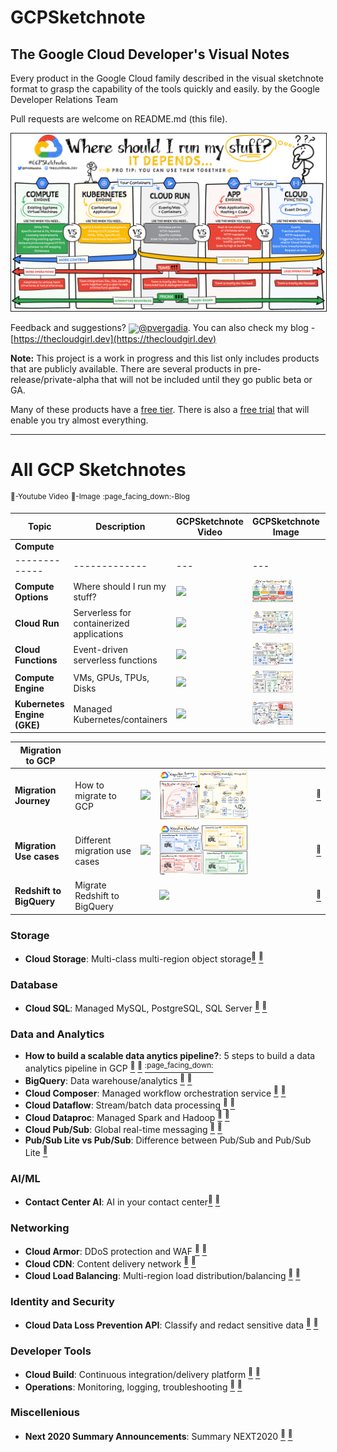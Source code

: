 # GCPSketchnote

## The Google Cloud Developer's Visual Notes
Every product in the Google Cloud family described in the visual sketchnote format to grasp the capability of the tools quickly and easily.
by the Google Developer Relations Team

Pull requests are welcome on README.md (this file).

<a target="_blank" href="ComputeOptions.jpg"><img border="1" alt="Where should I run my stuff on Google Cloud" src="ComputeOptions.jpg"></a>

Feedback and suggestions? <img width="40" valign="middle" src="https://storage.googleapis.com/gregsramblings-downloads/Twitter_Logo_Blue.png">[@pvergadia](https://twitter.com/pvergadia). You can also check my blog - [https://thecloudgirl.dev](https://thecloudgirl.dev)

**Note:** This project is a work in progress and this list only includes products that are publicly available. There are several products in pre-release/private-alpha that will not be included until they go public beta or GA.

Many of these products have a [free tier](https://cloud.google.com/free/). There is also a [free trial](https://console.cloud.google.com/freetrial) that will enable you try almost everything.

----------------------------
# All GCP Sketchnotes
<sup>:link:-Youtube Video</sup>
<sup>:page_facing_up:-Image</sup>
<sup>:page_facing_down:-Blog</sup>


| Topic  | Description | GCPSketchnote Video | GCPSketchnote Image | Other Links |
| ------------- | ------------- |---|---|---|
| **Compute** | | |  | |
| ------------- | ------------- |---|---|---|
| **Compute Options**  | Where should I run my stuff?  |[<img src="https://img.youtube.com/vi/hEK5SMzI_n4/sddefault.jpg" width="40%" >](https://www.youtube.com/watch?v=hEK5SMzI_n4&list=PLTWE_lmu2InBzuPmOcgAYP7U80a87cpJd) | [<img src="ComputeOptions.jpg" width="60%" >](https://thecloudgirl.dev/gcpsketchnote1.html) |  |   
| **Cloud Run**  | Serverless for containerized applications  | [<img src="https://img.youtube.com/vi/oR4btKLRdn4/sddefault.jpg" width="40%">](https://www.youtube.com/watch?v=oR4btKLRdn4&list=PLTWE_lmu2InBzuPmOcgAYP7U80a87cpJd) | [<img src="CloudRun.png" width="60%">](https://thecloudgirl.dev/CloudRun.html) | [<sup>:link:</sup>](https://cloud.google.com/run/) [<sup>:page_facing_up:</sup>](https://cloud.google.com/run/docs/) | 
| **Cloud Functions**  | Event-driven serverless functions  | [<img src="https://img.youtube.com/vi/LTMChfWBHb0/sddefault.jpg" width="40%">](https://www.youtube.com/watch?v=LTMChfWBHb0&list=PLTWE_lmu2InBzuPmOcgAYP7U80a87cpJd) | [<img src="CloudFunctions.png" width="60%">](https://thecloudgirl.dev/CloudFunctions.html) | [<sup>:link:</sup>](https://cloud.google.com/functions/) [<sup>:page_facing_up:</sup>](https://cloud.google.com/functions/docs/) | 
| **Compute Engine**  | VMs, GPUs, TPUs, Disks  | [<img src="https://img.youtube.com/vi/s1LxRhjPJ7E/sddefault.jpg" width="40%">](https://www.youtube.com/watch?v=s1LxRhjPJ7E&list=PLTWE_lmu2InBzuPmOcgAYP7U80a87cpJd) | [<img src="GCE.jpg" width="60%">](https://thecloudgirl.dev/gcpsketchnote2.html) | [<sup>:link:</sup>](https://cloud.google.com/compute/) [<sup>:page_facing_up:</sup>](https://cloud.google.com/compute/docs/) | 
| **Kubernetes Engine (GKE)**  | Managed Kubernetes/containers  | [<img src="https://img.youtube.com/vi/F8s-DAfMtRM/sddefault.jpg" width="40%">](https://www.youtube.com/watch?v=F8s-DAfMtRM&list=PLTWE_lmu2InBzuPmOcgAYP7U80a87cpJd) | [<img src="GKE.jpg" width="60%">](https://thecloudgirl.dev/GKE.html) | [<sup>:link:</sup>](https://cloud.google.com/kubernetes-engine/) [<sup>:page_facing_up:</sup>](https://cloud.google.com/kubernetes-engine/docs/) |

| **Migration to GCP** | | |  | |
| ------------- | ------------- |---|---|---|
| **Migration Journey**  | How to migrate to GCP  | [<img src="https://img.youtube.com/vi/ZDn6zIaBfas/sddefault.jpg" width="40%">](https://www.youtube.com/watch?v=ZDn6zIaBfas&list=PLTWE_lmu2InBzuPmOcgAYP7U80a87cpJd) | [<img src="MigrationJourney.jpg" width="60%">](https://thecloudgirl.dev/MigrationJourney.html) | [<sup>:link:</sup>](https://cloud.google.com/blog/topics/developers-practitioners/google-cloud-migration-made-easy) |
| **Migration Use cases**  | Different migration use cases  | [<img src="https://img.youtube.com/vi/eWlQ-8AfDz4/sddefault.jpg" width="40%">](https://www.youtube.com/watch?v=eWlQ-8AfDz4&list=PLTWE_lmu2InBzuPmOcgAYP7U80a87cpJd) | [<img src="MigrationCheatsheet.png" width="60%">](https://thecloudgirl.dev/MigrationCheatsheet.html) | [<sup>:link:</sup>](https://cloud.google.com/blog/topics/developers-practitioners/google-cloud-migration-made-easy) |
| **Redshift to BigQuery**  | Migrate Redshift to BigQuery  | | [<img src="redshifttobq.jpg" width="60%">](https://thecloudgirl.dev/redshifttobq.html) | [<sup>:link:</sup>](https://cloud.google.com/bigquery-transfer/docs/redshift-migration) |


### Storage
  
* **Cloud Storage**: Multi-class multi-region object storage[<sup>:link:</sup>](https://www.youtube.com/watch?v=BeYr34swAVE&list=PLTWE_lmu2InBzuPmOcgAYP7U80a87cpJd) [<sup>:page_facing_up:</sup>](https://thecloudgirl.dev/CloudStorage.html)
  
### Database 
  
* **Cloud SQL**: Managed MySQL, PostgreSQL, SQL Server [<sup>:link:</sup>](https://www.youtube.com/watch?v=nGwOPAqgX7U&list=PLTWE_lmu2InBzuPmOcgAYP7U80a87cpJd) [<sup>:page_facing_up:</sup>](https://thecloudgirl.dev/gcpsketchnote3.html)
  
### Data and Analytics 
  
* **How to build a scalable data anytics pipeline?**: 5 steps to build a data analytics pipeline in GCP [<sup>:link:</sup>](https://www.youtube.com/watch?v=iIxq9x8jBa8&list=PLTWE_lmu2InBzuPmOcgAYP7U80a87cpJd) [<sup>:page_facing_up:</sup>](https://thecloudgirl.dev/analytics.html) [<sup>:page_facing_down:</sup>](https://www.freecodecamp.org/news/scalable-data-analytics-pipeline/)
* **BigQuery**: Data warehouse/analytics [<sup>:link:</sup>](https://www.youtube.com/watch?v=So-tVyBQt8E&list=PLTWE_lmu2InBzuPmOcgAYP7U80a87cpJd) [<sup>:page_facing_up:</sup>](https://thecloudgirl.dev/bigquery.html)
* **Cloud Composer**: Managed workflow orchestration service [<sup>:link:</sup>](https://www.youtube.com/watch?v=BRQw064uaMg&list=PLTWE_lmu2InBzuPmOcgAYP7U80a87cpJd) [<sup>:page_facing_up:</sup>](https://thecloudgirl.dev/Composer.html)
* **Cloud Dataflow**: Stream/batch data processing [<sup>:link:</sup>](https://www.youtube.com/watch?v=WRspZRG9e90&list=PLTWE_lmu2InBzuPmOcgAYP7U80a87cpJd) [<sup>:page_facing_up:</sup>](https://thecloudgirl.dev/dataflow.html)
* **Cloud Dataproc**: Managed Spark and Hadoop [<sup>:link:</sup>](https://www.youtube.com/watch?v=32oJE-fSzm0&list=PLTWE_lmu2InBzuPmOcgAYP7U80a87cpJd) [<sup>:page_facing_up:</sup>](https://thecloudgirl.dev/Dataproc.html/)
* **Cloud Pub/Sub**: Global real-time messaging [<sup>:link:</sup>](https://www.youtube.com/watch?v=JrKEErlWvzA&list=PLTWE_lmu2InBzuPmOcgAYP7U80a87cpJd) [<sup>:page_facing_up:</sup>](https://thecloudgirl.dev/pubsub.html)
* **Pub/Sub Lite vs Pub/Sub**: Difference between Pub/Sub and Pub/Sub Lite [<sup>:page_facing_up:</sup>](https://thecloudgirl.dev/gcpsketchnote4.html)


### AI/ML 

* **Contact Center AI**: AI in your contact center[<sup>:link:</sup>](https://www.youtube.com/watch?v=oGHa3hyMMsc&list=PLTWE_lmu2InBzuPmOcgAYP7U80a87cpJd) [<sup>:page_facing_up:</sup>](https://thecloudgirl.dev/CCAI.html)


### Networking 

* **Cloud Armor**: DDoS protection and WAF [<sup>:link:</sup>](hhttps://www.youtube.com/watch?v=w6Z5Ps0rXvk&list=PLTWE_lmu2InBzuPmOcgAYP7U80a87cpJd) [<sup>:page_facing_up:</sup>](https://thecloudgirl.dev/CloudArmor.html)
* **Cloud CDN**: Content delivery network [<sup>:link:</sup>](https://www.youtube.com/watch?v=EumuFAfTWJY&list=PLTWE_lmu2InBzuPmOcgAYP7U80a87cpJd) [<sup>:page_facing_up:</sup>](https://thecloudgirl.dev/CDN.html)
* **Cloud Load Balancing**: Multi-region load distribution/balancing [<sup>:link:</sup>](https://www.youtube.com/watch?v=0fQr7TRhnnU&list=PLTWE_lmu2InBzuPmOcgAYP7U80a87cpJd) [<sup>:page_facing_up:</sup>](https://thecloudgirl.dev/CLB.html)


### Identity and Security

* **Cloud Data Loss Prevention API**: Classify and redact sensitive data [<sup>:link:</sup>](https://www.youtube.com/watch?v=ab_Dctdu2G8&list=PLTWE_lmu2InBzuPmOcgAYP7U80a87cpJd) [<sup>:page_facing_up:</sup>](https://thecloudgirl.dev/dlp.html)


### Developer Tools  
  
* **Cloud Build**: Continuous integration/delivery platform [<sup>:link:</sup>](https://www.youtube.com/watch?v=Bvo6jzC3J_A&list=PLTWE_lmu2InBzuPmOcgAYP7U80a87cpJd) [<sup>:page_facing_up:</sup>](https://thecloudgirl.dev/CloudBuild.html)
* **Operations**: Monitoring, logging, troubleshooting [<sup>:link:</sup>](https://www.youtube.com/watch?v=Y7L2y6NVa9Y&list=PLTWE_lmu2InBzuPmOcgAYP7U80a87cpJd) [<sup>:page_facing_up:</sup>](https://thecloudgirl.dev/ops.html)

  
### Miscellenious  
  
* **Next 2020 Summary Announcements**: Summary NEXT2020 [<sup>:link:</sup>](https://www.youtube.com/watch?v=7OBTwoBZ404&list=PLTWE_lmu2InBzuPmOcgAYP7U80a87cpJd) [<sup>:page_facing_up:</sup>](https://thecloudgirl.dev/NEXT2020.html)


